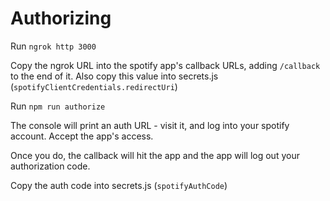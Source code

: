 Authorizing
===========

Run `ngrok http 3000`

Copy the ngrok URL into the spotify app's callback URLs, adding `/callback` to the end of it. Also copy this value into secrets.js (`spotifyClientCredentials.redirectUri`)

Run `npm run authorize`

The console will print an auth URL - visit it, and log into your spotify account. Accept the app's access.

Once you do, the callback will hit the app and the app will log out your authorization code.

Copy the auth code into secrets.js (`spotifyAuthCode`)